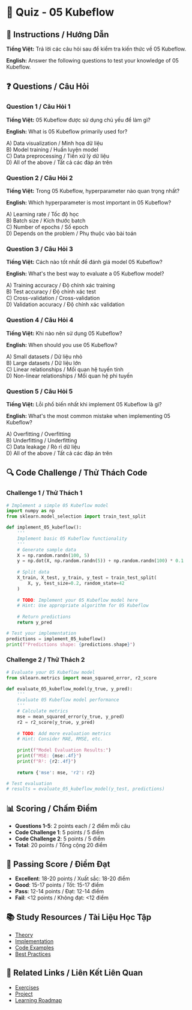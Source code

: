 # 🧠 Quiz - 05 Kubeflow

## 📝 Instructions / Hướng Dẫn

**Tiếng Việt:** Trả lời các câu hỏi sau để kiểm tra kiến thức về 05 Kubeflow.

**English:** Answer the following questions to test your knowledge of 05 Kubeflow.

## ❓ Questions / Câu Hỏi

### Question 1 / Câu Hỏi 1
**Tiếng Việt:** 05 Kubeflow được sử dụng chủ yếu để làm gì?

**English:** What is 05 Kubeflow primarily used for?

A) Data visualization / Minh họa dữ liệu  
B) Model training / Huấn luyện model  
C) Data preprocessing / Tiền xử lý dữ liệu  
D) All of the above / Tất cả các đáp án trên

### Question 2 / Câu Hỏi 2
**Tiếng Việt:** Trong 05 Kubeflow, hyperparameter nào quan trọng nhất?

**English:** Which hyperparameter is most important in 05 Kubeflow?

A) Learning rate / Tốc độ học  
B) Batch size / Kích thước batch  
C) Number of epochs / Số epoch  
D) Depends on the problem / Phụ thuộc vào bài toán

### Question 3 / Câu Hỏi 3
**Tiếng Việt:** Cách nào tốt nhất để đánh giá model 05 Kubeflow?

**English:** What's the best way to evaluate a 05 Kubeflow model?

A) Training accuracy / Độ chính xác training  
B) Test accuracy / Độ chính xác test  
C) Cross-validation / Cross-validation  
D) Validation accuracy / Độ chính xác validation

### Question 4 / Câu Hỏi 4
**Tiếng Việt:** Khi nào nên sử dụng 05 Kubeflow?

**English:** When should you use 05 Kubeflow?

A) Small datasets / Dữ liệu nhỏ  
B) Large datasets / Dữ liệu lớn  
C) Linear relationships / Mối quan hệ tuyến tính  
D) Non-linear relationships / Mối quan hệ phi tuyến

### Question 5 / Câu Hỏi 5
**Tiếng Việt:** Lỗi phổ biến nhất khi implement 05 Kubeflow là gì?

**English:** What's the most common mistake when implementing 05 Kubeflow?

A) Overfitting / Overfitting  
B) Underfitting / Underfitting  
C) Data leakage / Rò rỉ dữ liệu  
D) All of the above / Tất cả các đáp án trên

## 🔍 Code Challenge / Thử Thách Code

### Challenge 1 / Thử Thách 1
```python
# Implement a simple 05 Kubeflow model
import numpy as np
from sklearn.model_selection import train_test_split

def implement_05_kubeflow():
    '''
    Implement basic 05 Kubeflow functionality
    '''
    # Generate sample data
    X = np.random.randn(100, 5)
    y = np.dot(X, np.random.randn(5)) + np.random.randn(100) * 0.1
    
    # Split data
    X_train, X_test, y_train, y_test = train_test_split(
        X, y, test_size=0.2, random_state=42
    )
    
    # TODO: Implement your 05 Kubeflow model here
    # Hint: Use appropriate algorithm for 05 Kubeflow
    
    # Return predictions
    return y_pred

# Test your implementation
predictions = implement_05_kubeflow()
print(f"Predictions shape: {predictions.shape}")
```

### Challenge 2 / Thử Thách 2
```python
# Evaluate your 05 Kubeflow model
from sklearn.metrics import mean_squared_error, r2_score

def evaluate_05_kubeflow_model(y_true, y_pred):
    '''
    Evaluate 05 Kubeflow model performance
    '''
    # Calculate metrics
    mse = mean_squared_error(y_true, y_pred)
    r2 = r2_score(y_true, y_pred)
    
    # TODO: Add more evaluation metrics
    # Hint: Consider MAE, RMSE, etc.
    
    print(f"Model Evaluation Results:")
    print(f"MSE: {mse:.4f}")
    print(f"R²: {r2:.4f}")
    
    return {'mse': mse, 'r2': r2}

# Test evaluation
# results = evaluate_05_kubeflow_model(y_test, predictions)
```

## 📊 Scoring / Chấm Điểm

- **Questions 1-5**: 2 points each / 2 điểm mỗi câu
- **Code Challenge 1**: 5 points / 5 điểm
- **Code Challenge 2**: 5 points / 5 điểm
- **Total**: 20 points / Tổng cộng 20 điểm

## 🎯 Passing Score / Điểm Đạt

- **Excellent**: 18-20 points / Xuất sắc: 18-20 điểm
- **Good**: 15-17 points / Tốt: 15-17 điểm  
- **Pass**: 12-14 points / Đạt: 12-14 điểm
- **Fail**: <12 points / Không đạt: <12 điểm

## 📚 Study Resources / Tài Liệu Học Tập

- [Theory](./THEORY_05_kubeflow.md)
- [Implementation](./IMPLEMENTATION_05_kubeflow.md)
- [Code Examples](./CODE_EXAMPLES_05_kubeflow.md)
- [Best Practices](./BEST_PRACTICES_05_kubeflow.md)

## 🔗 Related Links / Liên Kết Liên Quan

- [Exercises](./EXERCISES_05_kubeflow.md)
- [Project](./PROJECT_05_kubeflow.md)
- [Learning Roadmap](./LEARNING_ROADMAP_05_kubeflow.md)
